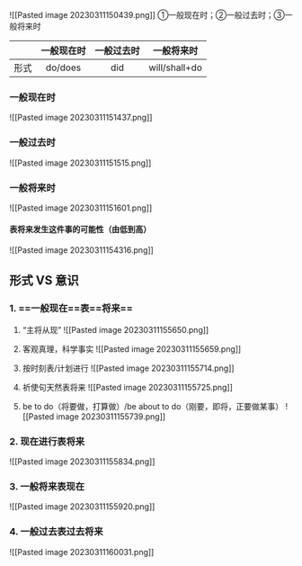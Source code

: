 ![[Pasted image 20230311150439.png]]
①一般现在时；②一般过去时；③一般将来时

|      | 一般现在时 | 一般过去时 |  一般将来时   |
|:----:|:----------:|:----------:|:-------------:|
| 形式 |  do/does   |    did     | will/shall+do |

### 一般现在时
![[Pasted image 20230311151437.png]]

### 一般过去时
![[Pasted image 20230311151515.png]]

### 一般将来时
![[Pasted image 20230311151601.png]]

#### 表将来发生这件事的可能性（由低到高）
![[Pasted image 20230311154316.png]]

## 形式 VS 意识
### 1. ==一般现在==表==将来==
1. “主将从现”
![[Pasted image 20230311155650.png]]

2. 客观真理，科学事实
![[Pasted image 20230311155659.png]]

3. 按时刻表/计划进行
![[Pasted image 20230311155714.png]]

4. 祈使句天然表将来 
![[Pasted image 20230311155725.png]]

5. be to do（将要做，打算做）/be about to do（刚要，即将，正要做某事）
![[Pasted image 20230311155739.png]]

### 2. 现在进行表将来
![[Pasted image 20230311155834.png]]

### 3. 一般将来表现在
![[Pasted image 20230311155920.png]]

### 4. 一般过去表过去将来
![[Pasted image 20230311160031.png]]

